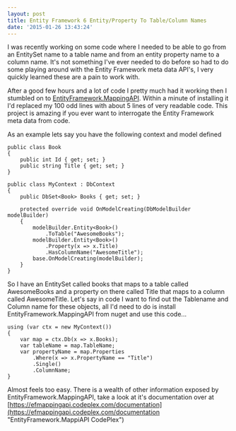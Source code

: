 ```yaml
---
layout: post
title: Entity Framework 6 Entity/Property To Table/Column Names
date: '2015-01-26 13:43:24'
---
```


I was recently working on some code where I needed to be able to go from an EntitySet name to a table name and from an entity property name to a column name. It's not something I've ever needed to do before so had to do some playing around with the Entity Framework meta data API's, I very quickly learned these are a pain to work with. 

After a good few hours and a lot of code I pretty much had it working then I stumbled on to [EntityFramework.MappingAPI](https://efmappingapi.codeplex.com "EntityFramework.MappingAPI"). Within a minute of installing it I'd replaced my 100 odd lines with about 5 lines of very readable code. This project is amazing if you ever want to interrogate the Entity Framework meta data from code. 

As an example lets say you have the following context and model defined

```language-csharp
public class Book
{
    public int Id { get; set; }
    public string Title { get; set; }
}

public class MyContext : DbContext
{
    public DbSet<Book> Books { get; set; }

    protected override void OnModelCreating(DbModelBuilder modelBuilder)
    {
        modelBuilder.Entity<Book>()
        	.ToTable("AwesomeBooks");
        modelBuilder.Entity<Book>()
        	.Property(x => x.Title)
            .HasColumnName("AwesomeTitle");
        base.OnModelCreating(modelBuilder);
    }
}
```

So I have an EntitySet called books that maps to a table called AwesomeBooks and a property on there called Title that maps to a column called AwesomeTitle. Let's say in code I want to find out the Tablename and Column name for these objects, all I'd need to do is install EntityFramework.MappingAPI from nuget and use this code...

```language-csharp
using (var ctx = new MyContext())
{
    var map = ctx.Db(x => x.Books);
	var tableName = map.TableName;
	var propertyName = map.Properties
    	.Where(x => x.PropertyName == "Title")
        .Single()
        .ColumnName;
}
```

Almost feels too easy. There is a wealth of other information exposed by EntityFramework.MappingAPI, take a look at it's documentation over at [https://efmappingapi.codeplex.com/documentation](https://efmappingapi.codeplex.com/documentation "EntityFramework.MappiAPI CodePlex")